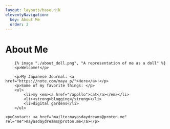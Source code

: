 ```yaml
---
layout: layouts/base.njk
eleventyNavigation:
  key: About Me
  order: 3
---
```

# About Me
		{% image "./about_doll.png", "A representation of me as a doll" %}
		<p>Welcome!</p>

 		<p>My Japanese Journal: <a href="https://note.com/maya_p/">Here</a>!</p>
  		<p>Some of my favorite things: </p>
  		<ul>
  			<li>my <em><a href="/apollo">cat</a></em></li>
  			<li><strong>blogging</strong></li>
  			<li>digital gardens</li>
  		</ul>

	<p>Contact: <a href="mailto:mayasdaydreams@proton.me" rel="me">mayasdaydreams@proton.me</a></p>





